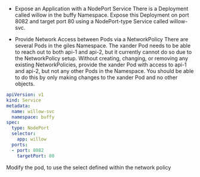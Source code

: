 - Expose an Application with a NodePort Service
There is a Deployment called willow in the buffy Namespace.
Expose this Deployment on port 8082 and target port 80 using a NodePort-type Service called willow-svc.

- Provide Network Access between Pods via a NetworkPolicy
There are several Pods in the giles Namespace. The xander Pod needs to be able to reach out to both api-1 and api-2, but it currently cannot do so due to the NetworkPolicy setup.
Without creating, changing, or removing any existing NetworkPolicies, provide the xander Pod with access to api-1 and api-2, but not any other Pods in the Namespace. You should be able to do this by only making changes to the xander Pod and no other objects.

```yaml
apiVersion: v1
kind: Service
metadata:
  name: willow-svc
  namespace: buffy
spec:
  type: NodePort
  selector:
    app: willow
  ports:
  - port: 8082
    targetPort: 80

```

 Modify the pod, to use the select defined within the network policy

